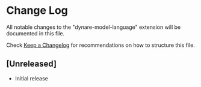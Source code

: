 # Change Log

All notable changes to the "dynare-model-language" extension will be documented in this file.

Check [Keep a Changelog](http://keepachangelog.com/) for recommendations on how to structure this file.

## [Unreleased]

- Initial release